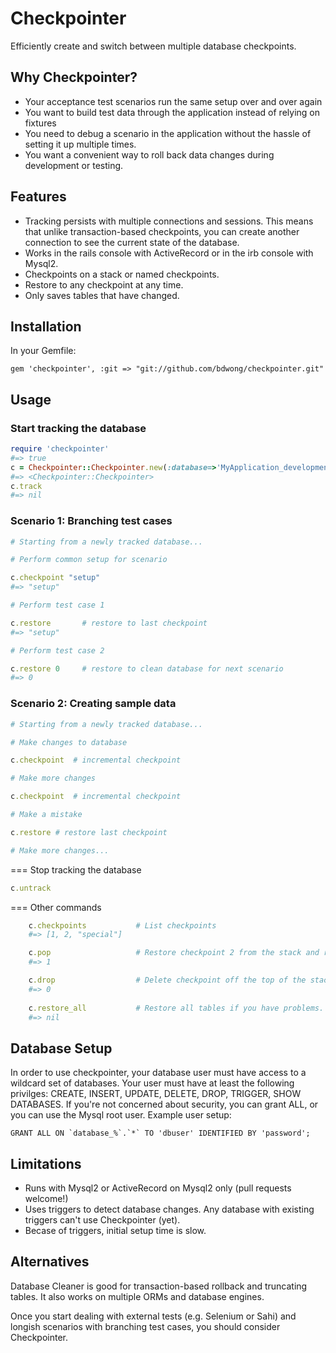 Checkpointer
============

Efficiently create and switch between multiple database checkpoints.

Why Checkpointer?
-----------------

* Your acceptance test scenarios run the same setup over and over again
* You want to build test data through the application instead of relying on fixtures
* You need to debug a scenario in the application without the hassle of setting it up multiple times.
* You want a convenient way to roll back data changes during development or testing.

Features
--------

* Tracking persists with multiple connections and sessions. This means that unlike transaction-based checkpoints, you can create another connection to see the current state of the database.
* Works in the rails console with ActiveRecord or in the irb console with Mysql2.
* Checkpoints on a stack or named checkpoints.
* Restore to any checkpoint at any time.
* Only saves tables that have changed.

Installation
------------

In your Gemfile:

    gem 'checkpointer', :git => "git://github.com/bdwong/checkpointer.git"

Usage
-----

### Start tracking the database

```ruby
require 'checkpointer'
#=> true
c = Checkpointer::Checkpointer.new(:database=>'MyApplication_development', :username=>'root', :password=>'mypassword')
#=> <Checkpointer::Checkpointer>
c.track
#=> nil
```

### Scenario 1: Branching test cases

```ruby
# Starting from a newly tracked database...

# Perform common setup for scenario

c.checkpoint "setup"
#=> "setup"

# Perform test case 1

c.restore       # restore to last checkpoint
#=> "setup"

# Perform test case 2

c.restore 0     # restore to clean database for next scenario
#=> 0
```

### Scenario 2: Creating sample data

```ruby
# Starting from a newly tracked database...

# Make changes to database

c.checkpoint  # incremental checkpoint

# Make more changes

c.checkpoint  # incremental checkpoint

# Make a mistake

c.restore # restore last checkpoint

# Make more changes...

```

=== Stop tracking the database

```ruby
c.untrack
```

=== Other commands

```ruby
    c.checkpoints           # List checkpoints
    #=> [1, 2, "special"]

    c.pop                   # Restore checkpoint 2 from the stack and remove it
    #=> 1

    c.drop                  # Delete checkpoint off the top of the stack
    #=> 0
    
    c.restore_all           # Restore all tables if you have problems.
    #=> nil
```

Database Setup
--------------

In order to use checkpointer, your database user must have access to a wildcard set of databases. Your user must have at least the following privilges: CREATE, INSERT, UPDATE, DELETE, DROP, TRIGGER, SHOW DATABASES. If you're not concerned about security, you can grant ALL, or you can use the Mysql root user. Example user setup:

    GRANT ALL ON `database_%`.`*` TO 'dbuser' IDENTIFIED BY 'password';

Limitations
-----------

* Runs with Mysql2 or ActiveRecord on Mysql2 only (pull requests welcome!)
* Uses triggers to detect database changes. Any database with existing triggers can't use Checkpointer (yet).
* Becase of triggers, initial setup time is slow.

Alternatives
------------

Database Cleaner is good for transaction-based rollback and truncating tables. It also works on
multiple ORMs and database engines.

Once you start dealing with external tests (e.g. Selenium or Sahi) and longish scenarios with branching test cases,
you should consider Checkpointer.
